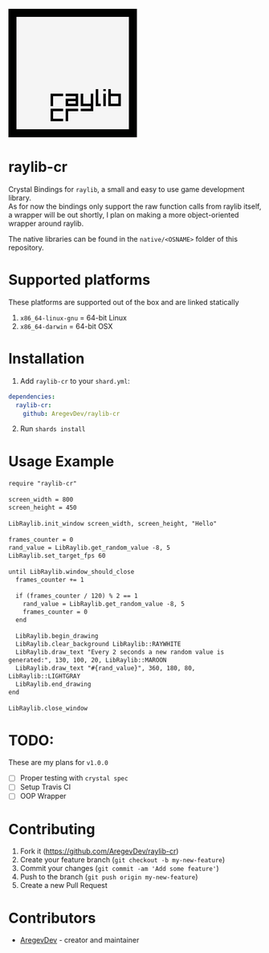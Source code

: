 ![logo](logo/raylib-cr_256x256.png)

# raylib-cr

Crystal Bindings for `raylib`, a small and easy to use game development library.  
As for now the bindings only support the raw function calls from raylib itself, a wrapper will be out shortly, 
I plan on making a more object-oriented wrapper around raylib.  

The native libraries can be found in the `native/<OSNAME>` folder of this repository.

# Supported platforms

These platforms are supported out of the box and are linked statically
1. `x86_64-linux-gnu` = 64-bit Linux
2. `x86_64-darwin` = 64-bit OSX

# Installation

1. Add `raylib-cr` to your `shard.yml`:
```yml
dependencies:
  raylib-cr:
    github: AregevDev/raylib-cr
```
2. Run `shards install`

# Usage Example

```crystal
require "raylib-cr"

screen_width = 800
screen_height = 450

LibRaylib.init_window screen_width, screen_height, "Hello"

frames_counter = 0
rand_value = LibRaylib.get_random_value -8, 5
LibRaylib.set_target_fps 60

until LibRaylib.window_should_close
  frames_counter += 1
  
  if (frames_counter / 120) % 2 == 1
    rand_value = LibRaylib.get_random_value -8, 5
    frames_counter = 0
  end

  LibRaylib.begin_drawing
  LibRaylib.clear_background LibRaylib::RAYWHITE
  LibRaylib.draw_text "Every 2 seconds a new random value is generated:", 130, 100, 20, LibRaylib::MAROON
  LibRaylib.draw_text "#{rand_value}", 360, 180, 80, LibRaylib::LIGHTGRAY
  LibRaylib.end_drawing
end

LibRaylib.close_window
```

# TODO:

These are my plans for `v1.0.0`
- [ ] Proper testing with `crystal spec`
- [ ] Setup Travis CI
- [ ] OOP Wrapper

# Contributing

1. Fork it (https://github.com/AregevDev/raylib-cr)
2. Create your feature branch (`git checkout -b my-new-feature`)
3. Commit your changes (`git commit -am 'Add some feature'`)
4. Push to the branch (`git push origin my-new-feature`)
5. Create a new Pull Request

# Contributors

- [AregevDev](https://github.com/AregevDev) - creator and maintainer

